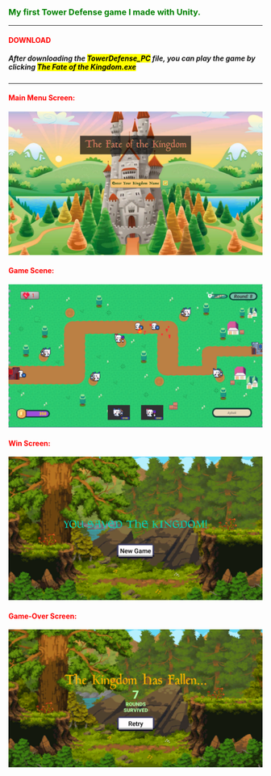 <h3 style="color:green">My first Tower Defense game I made with Unity.</h3> 
<hr>
<h4 style="color:red">DOWNLOAD</h4>
<h5>After downloading the <mark><i>TowerDefense_PC</mark></i> file, you can play the game by clicking <mark><i>The Fate of the Kingdom.exe</mark></i></h5>
<hr>
<h4 style="color:red">Main Menu Screen:</h4>

![](img/main-menu.png)

<h4 style="color:red">Game Scene:</h4>

![](img/game-scene.png)

<h4 style="color:red">Win Screen:</h4>

![](img/win-screen.png)

<h4 style="color:red">Game-Over Screen:</h4>

![](img/game-over-screen.png)
